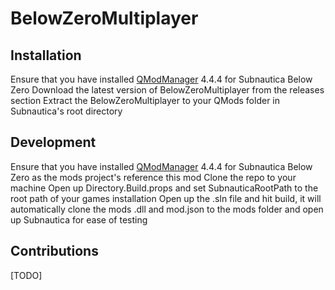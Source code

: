 # BelowZeroMultiplayer

## Installation
Ensure that you have installed [QModManager](https://www.nexusmods.com/subnauticabelowzero/mods/1?tab=files&file_id=1133) 4.4.4 for Subnautica Below Zero
Download the latest version of BelowZeroMultiplayer from the releases section
Extract the BelowZeroMultiplayer to your QMods folder in Subnautica's root directory

## Development
Ensure that you have installed [QModManager](https://www.nexusmods.com/subnauticabelowzero/mods/1?tab=files&file_id=1133) 4.4.4 for Subnautica Below Zero as the mods project's reference this mod
Clone the repo to your machine
Open up Directory.Build.props and set SubnauticaRootPath to the root path of your games installation
Open up the .sln file and hit build, it will automatically clone the mods .dll and mod.json to the mods folder and open up Subnautica for ease of testing

## Contributions
[TODO]